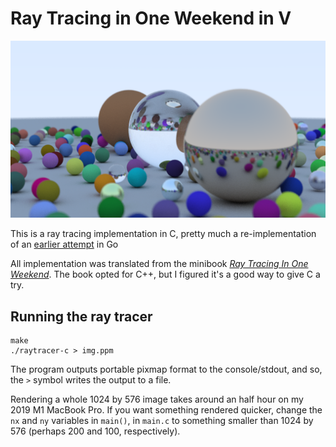 # Ray Tracing in One Weekend in V

![Output from ray tracing](/output.png)

This is a ray tracing implementation in C, pretty much a re-implementation of an [earlier attempt](https://github.com/shovon/raytracing-golang) in Go

All implementation was translated from the minibook _[Ray Tracing In One Weekend](https://www.amazon.ca/Ray-Tracing-Weekend-Minibooks-Book-ebook/dp/B01B5AODD8)_. The book opted for C++, but I figured it's a good way to give C a try.

## Running the ray tracer

```
make
./raytracer-c > img.ppm
```

The program outputs portable pixmap format to the console/stdout, and so, the `>` symbol writes the output to a file.

Rendering a whole 1024 by 576 image takes around an half hour on my 2019 M1 MacBook Pro. If you want something rendered quicker, change the `nx` and `ny` variables in `main()`, in `main.c` to something smaller than 1024 by 576 (perhaps 200 and 100, respectively).
